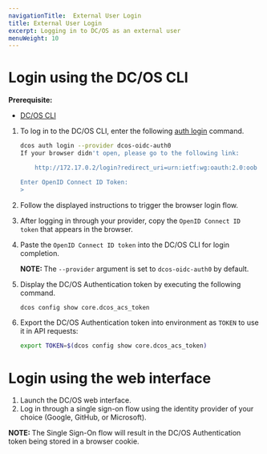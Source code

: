 ```yaml
---
navigationTitle:  External User Login
title: External User Login
excerpt: Logging in to DC/OS as an external user
menuWeight: 10
---
```


<!-- The source repository for this topic is https://github.com/dcos/dcos-docs-site -->

# Login using the DC/OS CLI

**Prerequisite:**
- [DC/OS CLI](/mesosphere/dcos/1.13/cli/)

1.  To log in to the DC/OS CLI, enter the following [auth login](/mesosphere/dcos/1.13/cli/command-reference/dcos-auth/dcos-auth-login/) command.

    ```bash
    dcos auth login --provider dcos-oidc-auth0
    If your browser didn't open, please go to the following link:

        http://172.17.0.2/login?redirect_uri=urn:ietf:wg:oauth:2.0:oob

    Enter OpenID Connect ID Token: 
    >
    ```

1. Follow the displayed instructions to trigger the browser login flow.

1. After logging in through your provider, copy the `OpenID Connect ID token` that appears in the browser.

1. Paste the `OpenID Connect ID token` into the DC/OS CLI for login completion.

    <p class="message--note"><strong>NOTE: </strong>The <code>--provider</code> argument is set to <code>dcos-oidc-auth0</code> by default.</p>

1. Display the DC/OS Authentication token by executing the following command.

    ```bash
    dcos config show core.dcos_acs_token
    ```
1. Export the DC/OS Authentication token into environment as `TOKEN` to use it in API requests:

    ```bash
    export TOKEN=$(dcos config show core.dcos_acs_token)
    ```

# Login using the web interface

1.  Launch the DC/OS web interface.
2.  Log in through a single sign-on flow using the identity provider of your choice (Google, GitHub, or Microsoft).

<p class="message--note"><strong>NOTE: </strong>The Single Sign-On flow will result in the DC/OS Authentication token being stored in a browser cookie.</p>



